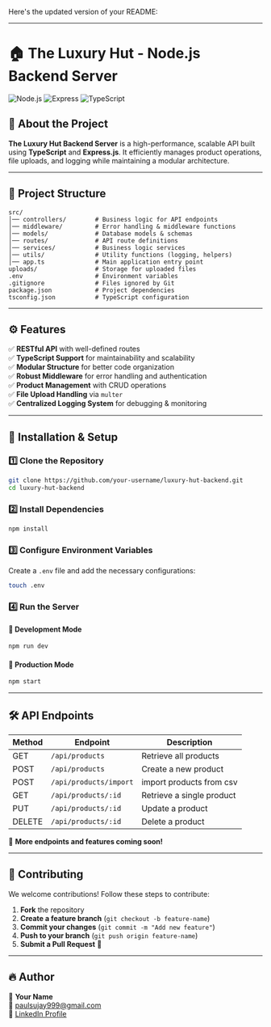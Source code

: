 Here's the updated version of your README:

---

# 🏠 The Luxury Hut - Node.js Backend Server

![Node.js](https://img.shields.io/badge/Node.js-16.x-green?style=for-the-badge&logo=node.js)
![Express](https://img.shields.io/badge/Express.js-4.x-black?style=for-the-badge&logo=express)
![TypeScript](https://img.shields.io/badge/TypeScript-4.x-blue?style=for-the-badge&logo=typescript)

## 🚀 About the Project

**The Luxury Hut Backend Server** is a high-performance, scalable API built using **TypeScript** and **Express.js**. It efficiently manages product operations, file uploads, and logging while maintaining a modular architecture.

---

## 📂 Project Structure

```
src/
│── controllers/        # Business logic for API endpoints
│── middleware/         # Error handling & middleware functions
│── models/             # Database models & schemas
│── routes/             # API route definitions
│── services/           # Business logic services
│── utils/              # Utility functions (logging, helpers)
│── app.ts              # Main application entry point
uploads/                # Storage for uploaded files
.env                    # Environment variables
.gitignore              # Files ignored by Git
package.json            # Project dependencies
tsconfig.json           # TypeScript configuration
```

---

## ⚙️ Features

✅ **RESTful API** with well-defined routes  
✅ **TypeScript Support** for maintainability and scalability  
✅ **Modular Structure** for better code organization  
✅ **Robust Middleware** for error handling and authentication  
✅ **Product Management** with CRUD operations  
✅ **File Upload Handling** via `multer`  
✅ **Centralized Logging System** for debugging & monitoring  

---

## 🔧 Installation & Setup

### 1️⃣ Clone the Repository

```sh
git clone https://github.com/your-username/luxury-hut-backend.git
cd luxury-hut-backend
```

### 2️⃣ Install Dependencies

```sh
npm install
```

### 3️⃣ Configure Environment Variables

Create a `.env` file and add the necessary configurations:

```sh
touch .env
```

### 4️⃣ Run the Server

#### 🚀 Development Mode

```sh
npm run dev
```

#### 🚀 Production Mode

```sh
npm start
```

---

## 🛠 API Endpoints

| Method | Endpoint               | Description            |
|--------|------------------------|------------------------|
| GET    | `/api/products`        | Retrieve all products |
| POST   | `/api/products`        | Create a new product  |
| POST   | `/api/products/import` | import products from csv |
| GET    | `/api/products/:id`    | Retrieve a single product |
| PUT    | `/api/products/:id`    | Update a product      |
| DELETE | `/api/products/:id`    | Delete a product      |

📌 **More endpoints and features coming soon!**

---

## 🤝 Contributing

We welcome contributions! Follow these steps to contribute:

1. **Fork** the repository
2. **Create a feature branch** (`git checkout -b feature-name`)
3. **Commit your changes** (`git commit -m "Add new feature"`)
4. **Push to your branch** (`git push origin feature-name`)
5. **Submit a Pull Request** 🚀

---

## 🔥 Author

👤 **Your Name**  
📧 paulsujay999@gmail.com  
🔗 [LinkedIn Profile](https://www.linkedin.com/in/dev-sujay/)


